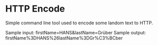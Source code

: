 # HTTP Encode
Simple command line tool used to encode some landom text to HTTP.

Sample input: firstName=HANS&lastName=Grüber
Sample output: firstName%3DHANS%26lastName%3DGr%C3%BCber
